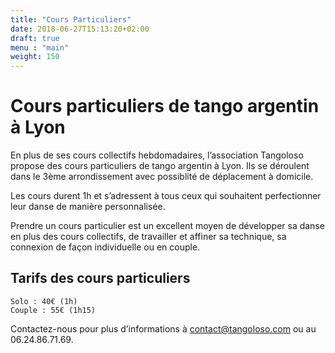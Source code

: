 ```yaml
---
title: "Cours Particuliers"
date: 2018-06-27T15:13:20+02:00
draft: true
menu : "main"
weight: 150
---
```


# Cours particuliers de tango argentin à Lyon

En plus de ses cours collectifs hebdomadaires, l’association Tangoloso propose des cours particuliers de tango argentin à Lyon. Ils se déroulent dans le 3ème arrondissement avec possiblité de déplacement à domicile.

Les cours durent 1h et s’adressent à tous ceux qui souhaitent perfectionner leur danse de manière personnalisée.

Prendre un cours particulier est un excellent moyen de développer sa danse en plus des cours collectifs, de travailler et affiner sa technique, sa connexion de façon individuelle ou en couple.

## Tarifs des cours particuliers

    Solo : 40€ (1h)
    Couple : 55€ (1h15)

Contactez-nous pour plus d’informations à contact@tangoloso.com ou au 06.24.86.71.69.
